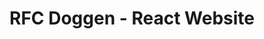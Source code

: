 ---
order: 9
title: RFC Doggen - React Website
description: I developed a website for RFC Doggen, a small football club in Erembodegem. This project marked my first real-life experience in web development and was built using the same tech stack as the PGM Platform, including React, CSS Modules (SASS), and GraphCMS for content management. The RFC Doggen website features dynamic pages for players, events, sponsors, rankings, and match results, all managed through Hygraph/GraphCMS. This allows for easy updates and content management by me. The project was particularly valuable in deepening my understanding of SEO and Google Search Console, ensuring that the website is not only functional but also optimized for search engines. This hands-on project provided me with practical insights into deploying a live website and managing real-world client requirements.
live: https://www.rfcdoggen.be/
projectTags:
    - React
    - Hygraph
    - React-Router
    - SEO
    - CSS-modules
    - Google Search Console
thumbnail: rfc-doggen.webp
---